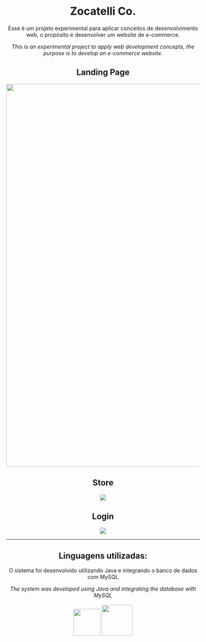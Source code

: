 <div align="center">
<h1> Zocatelli Co. </h1>
</div>

<div align="center">
<p> Esse é um projeto experimental para aplicar conceitos de desenvolvimento web, o propósito é desenvolver um website de e-commerce.  </p>
<i> This is an experimental project to apply web development concepts, the purpose is to develop an e-commerce website. </i>
</div>

<div align="center">
<h2> Landing Page </h2>
<img src="https://user-images.githubusercontent.com/101437257/204114710-a84e443a-91ae-4aaa-9063-db52ccc56d62.png" width="1000px">
</div>

<div align="center">
<h2> Store </h2>
<p> </p>
<img src= "https://user-images.githubusercontent.com/101437257/204114763-29e3001c-b36d-4df0-a90e-d55ab1f3038c.png" >
</div>

<div align="center">
<h2>Login</h2>
<img src="https://user-images.githubusercontent.com/101437257/204169445-f8678339-25bf-4c61-8d2e-1ba53aacce0c.png">
</div>

<hr>

<div align="center">
<h2> Linguagens utilizadas: </h2>
<p> O sistema foi desenvolvido utilizando Java e integrando o banco de dados com MySQL</p>
<i> The system was developed using Java and integrating the database with MySQL</i>
<br><br>
<img src= "https://img.shields.io/badge/CSS3-1572B6?style=for-the-badge&logo=css3&logoColor=white" width="70px">
<img src= "https://img.shields.io/badge/HTML5-E34F26?style=for-the-badge&logo=html5&logoColor=white" width="80px">
</div>
